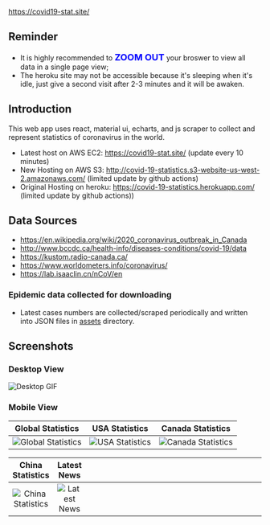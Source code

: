 https://covid19-stat.site/

## Reminder

- It is highly recommended to **<font size=4 color='blue'>ZOOM OUT</font>** your broswer to view all data in a single page view;
- The heroku site may not be accessible because it's sleeping when it's idle, just give a second visit after 2-3 minutes and it will be awaken.

## Introduction

This web app uses react, material ui, echarts, and js scraper to collect and represent statistics of coronavirus in the world.

- Latest host on AWS EC2: https://covid19-stat.site/ (update every 10 minutes)
- New Hosting on AWS S3: http://covid-19-statistics.s3-website-us-west-2.amazonaws.com/ (limited update by github actions)
- Original Hosting on heroku: https://covid-19-statistics.herokuapp.com/ (limited update by github actions))

## Data Sources

- https://en.wikipedia.org/wiki/2020_coronavirus_outbreak_in_Canada
- http://www.bccdc.ca/health-info/diseases-conditions/covid-19/data
- https://kustom.radio-canada.ca/
- https://www.worldometers.info/coronavirus/
- https://lab.isaaclin.cn/nCoV/en

### Epidemic data collected for downloading

- Latest cases numbers are collected/scraped periodically and written into JSON files in [assets](https://github.com/denven/covid-19-statistics/tree/master/public/assets) directory.

## Screenshots

### Desktop View

![Desktop GIF](https://github.com/denven/hello_world/blob/master/COVID-19-Desktop.gif#pic_center=960x500)

### Mobile View

|                              Global Statistics                              |                           USA Statistics                           |                              Canada Statistics                              |
| :-------------------------------------------------------------------------: | :----------------------------------------------------------------: | :-------------------------------------------------------------------------: |
| ![Global Statistics](./screenshots/1.mobile-Global.jpg "Global Statistics") | ![USA Statistics](./screenshots/2.mobile-Usa.jpg "USA Statistics") | ![Canada Statistics](./screenshots/3.mobile-Canada.jpg "Canada Statistics") |

|                             China Statistics                             |                                    Latest News                                    |                                  |
| :----------------------------------------------------------------------: | :-------------------------------------------------------------------------------: | :------------------------------: |
| ![China Statistics](./screenshots/4.mobile-China.jpg "China Statistics") | ![Latest News](./screenshots/5.mobile-News.jpeg#pic_center=414x736 "Latest News") | <div style="width: 350px"></div> |
